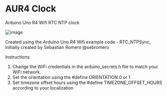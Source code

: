 # AUR4 Clock

Arduino Uno R4 Wifi RTC NTP clock

![image](https://github.com/eremef/aur4_clock/assets/34741103/6ce42e21-43d5-41f1-a775-b55de67275b6)

Created using the Arduino Uno R4 Wifi example code - RTC_NTPSync, initially created by Sebastian Romero @sebromero  

Instructions:
1. Change the WiFi credentials in the arduino_secrets.h file to match your WiFi network.
2. Set the orientation using the #define ORIENTATION 0 or 1
3. Set timezone offset hours using the #define TIMEZONE_OFFSET_HOURS according to your localization
